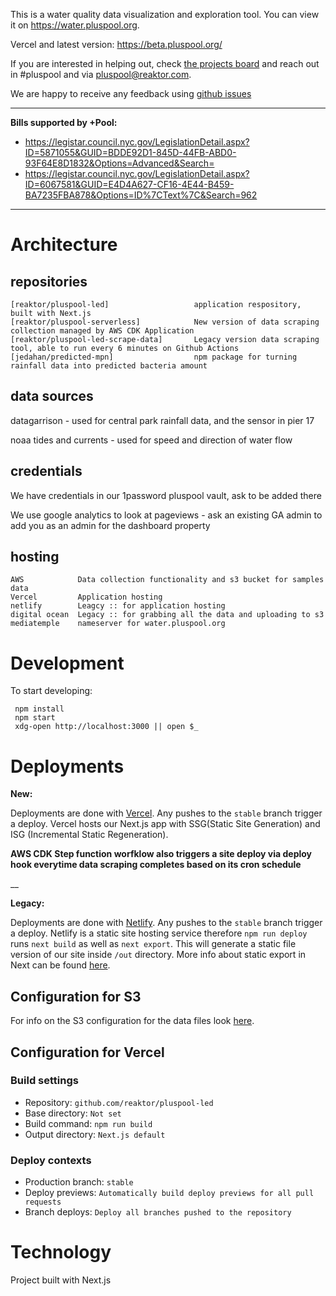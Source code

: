 This is a water quality data visualization and exploration tool. You can view it on https://water.pluspool.org.

Vercel and latest version: https://beta.pluspool.org/

If you are interested in helping out, check [the projects board][] and reach out in #pluspool and via pluspool@reaktor.com.

We are happy to receive any feedback using [github issues][]

___

**Bills supported by +Pool:**
- https://legistar.council.nyc.gov/LegislationDetail.aspx?ID=5871055&GUID=BDDE92D1-845D-44FB-ABD0-93F64E8D1832&Options=Advanced&Search=
- https://legistar.council.nyc.gov/LegislationDetail.aspx?ID=6067581&GUID=E4D4A627-CF16-4E44-B459-BA7235FBA878&Options=ID%7CText%7C&Search=962
___


# Architecture

## repositories

    [reaktor/pluspool-led]                   application respository, built with Next.js
    [reaktor/pluspool-serverless]            New version of data scraping collection managed by AWS CDK Application
    [reaktor/pluspool-led-scrape-data]       Legacy version data scraping tool, able to run every 6 minutes on Github Actions
    [jedahan/predicted-mpn]                  npm package for turning rainfall data into predicted bacteria amount

## data sources

datagarrison - used for central park rainfall data, and the sensor in pier 17

noaa tides and currents - used for speed and direction of water flow

## credentials

We have credentials in our 1password pluspool vault, ask to be added there

We use google analytics to look at pageviews - ask an existing GA admin to add you as an admin for the dashboard property

## hosting

    AWS            Data collection functionality and s3 bucket for samples data
    Vercel         Application hosting
    netlify        Leagcy :: for application hosting
    digital ocean  Legacy :: for grabbing all the data and uploading to s3
    mediatemple    nameserver for water.pluspool.org


# Development

To start developing:

     npm install
     npm start
     xdg-open http://localhost:3000 || open $_

# Deployments

**New:**

Deployments are done with [Vercel](https://vercel.com/plus-pool/). Any pushes to the `stable` branch trigger a deploy.
Vercel hosts our Next.js app with SSG(Static Site Generation) and ISG (Incremental Static Regeneration).

**AWS CDK Step function worfklow also triggers a site deploy via deploy hook everytime data scraping completes based on its cron schedule**

__

**Legacy:**

Deployments are done with [Netlify](https://www.netlify.com/). Any pushes to the `stable` branch trigger a deploy. 
Netlify is a static site hosting service therefore `npm run deploy` runs `next build` as well as `next export`.
This will generate a static file version of our site inside `/out` directory. More info about static export in Next
can be found [here](https://nextjs.org/docs#static-html-export).

## Configuration for S3

For info on the S3 configuration for the data files look [here](https://github.com/reaktor/pluspool-led-scrape-data).

## Configuration for Vercel

### Build settings

- Repository: `github.com/reaktor/pluspool-led`
- Base directory: `Not set`
- Build command: `npm run build`
- Output directory: `Next.js default`

### Deploy contexts

- Production branch: `stable`
- Deploy previews: `Automatically build deploy previews for all pull requests`
- Branch deploys: `Deploy all branches pushed to the repository`

# Technology

Project built with Next.js


[github issues]: https://github.com/reaktor/pluspool-led/issues
[the projects board]: https://github.com/reaktor/pluspool-led/projects
[reaktor/pluspool-led]: https://github.com/reaktor/pluspool-led
[reaktor/pluspool-led-scrape-data]: https://github.com/reaktor/pluspool-led-scrape-data
[jedahan/predicted-mpn]: https://github.com/jedahan/predicted-mpn
